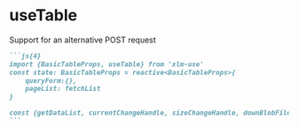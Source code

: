 # useTable

Support for an alternative POST request

````md
```js{4}
import {BasicTableProps, useTable} from 'xlm-use'
const state: BasicTableProps = reactive<BasicTableProps>{
    queryForm:{},
    pageList: fetchList
}

const {getDataList, currentChangeHandle, sizeChangeHandle, downBlobFile, tableStyle} = useTable(state)
```
````